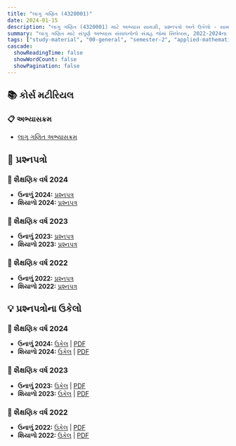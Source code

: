 ```yaml
---
title: "લાગુ ગણિત (4320001)"
date: 2024-01-15
description: "લાગુ ગણિત (4320001) માટે અભ્યાસ સામગ્રી, પ્રશ્નપત્રો અને ઉકેલો - સામાન્ય અભ્યાસ, સેમેસ્ટર 2"
summary: "લાગુ ગણિત માટે સંપૂર્ણ અભ્યાસ સંસાધનોનો સંગ્રહ જેમાં સિલેબસ, 2022-2024ના પ્રશ્નપત્રો અને વિગતવાર ઉકેલોનો સમાવેશ થાય છે"
tags: ["study-material", "00-general", "semester-2", "applied-mathematics", "4320001"]
cascade:
  showReadingTime: false
  showWordCount: false
  showPagination: false
---
```


## 📚 કોર્સ મટીરિયલ

### 📋 અભ્યાસક્રમ

- [લાગુ ગણિત અભ્યાસક્રમ](4320001.pdf)

## 📝 પ્રશ્નપત્રો

### 📅 શૈક્ષણિક વર્ષ 2024  

- **ઉનાળું 2024:** [પ્રશ્નપત્ર](4320001-Summer-2024.pdf)
- **શિયાળો 2024:** [પ્રશ્નપત્ર](4320001-Winter-2024.pdf)

### 📅 શૈક્ષણિક વર્ષ 2023

- **ઉનાળું 2023:** [પ્રશ્નપત્ર](4320001-Summer-2023.pdf)
- **શિયાળો 2023:** [પ્રશ્નપત્ર](4320001-Winter-2023.pdf)

### 📅 શૈક્ષણિક વર્ષ 2022

- **ઉનાળું 2022:** [પ્રશ્નપત્ર](4320001-Summer-2022.pdf)
- **શિયાળો 2022:** [પ્રશ્નપત્ર](4320001-Winter-2022.pdf)

## 💡 પ્રશ્નપત્રોના ઉકેલો

### 📅 શૈક્ષણિક વર્ષ 2024

- **ઉનાળું 2024:** [ઉકેલ](4320001-summer-2024-solution) | [PDF](4320001-summer-2024-solution.pdf)
- **શિયાળો 2024:** [ઉકેલ](4320001-winter-2024-solution) | [PDF](4320001-winter-2024-solution.pdf)

### 📅 શૈક્ષણિક વર્ષ 2023

- **ઉનાળું 2023:** [ઉકેલ](4320001-summer-2023-solution) | [PDF](4320001-summer-2023-solution.pdf)
- **શિયાળો 2023:** [ઉકેલ](4320001-winter-2023-solution) | [PDF](4320001-winter-2023-solution.pdf)

### 📅 શૈક્ષણિક વર્ષ 2022

- **ઉનાળું 2022:** [ઉકેલ](4320001-summer-2022-solution) | [PDF](4320001-summer-2022-solution.pdf)
- **શિયાળો 2022:** [ઉકેલ](4320001-winter-2022-solution) | [PDF](4320001-winter-2022-solution.pdf)
